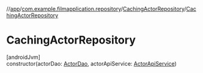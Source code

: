 //[app](../../../index.md)/[com.example.filmapplication.repository](../index.md)/[CachingActorRepository](index.md)/[CachingActorRepository](-caching-actor-repository.md)

# CachingActorRepository

[androidJvm]\
constructor(actorDao: [ActorDao](../../com.example.filmapplication.data.database.actor/-actor-dao/index.md), actorApiService: [ActorApiService](../../com.example.filmapplication.network.actor/-actor-api-service/index.md))
